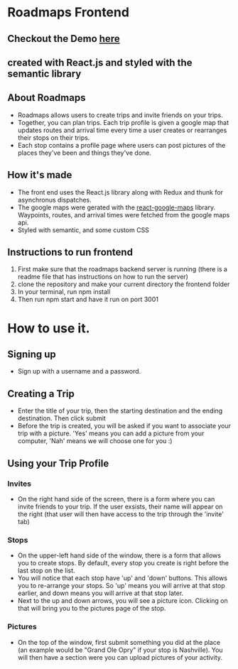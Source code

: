 # Roadmaps Frontend
## Checkout the Demo [here](https://myroadmap.herokuapp.com/login)

## created with React.js and styled with the semantic library


## About Roadmaps

* Roadmaps allows users to create trips and invite friends on your trips.
* Together, you can plan trips. Each trip profile is given a google map that updates routes and arrival time every time a user creates or rearranges their stops on their trips.
* Each stop contains a profile page where users can post pictures of the places they've been and things they've done.

## How it's made 
* The front end uses the React.js library along with Redux and thunk for asynchronus dispatches.
* The google maps were gerated with the [react-google-maps](https://github.com/tomchentw/react-google-maps) library. Waypoints, routes, and arrival times were fetched from the google maps api.
* Styled with semantic, and some custom CSS

## Instructions to run frontend

1. First make sure that the roadmaps backend server is running (there is a readme file that has instructions on how to run the server)
2. clone the repository and make your current directory the frontend folder
3. In your terminal, run npm install
4. Then run npm start and have it run on port 3001

# How to use it.

## Signing up
* Sign up with a username and a password.

## Creating a Trip
* Enter the title of your trip, then the starting destination and the ending destination. Then click submit
* Before the trip is created, you will be asked if you want to associate your trip with a picture. 'Yes' means you can add a picture from your computer, 'Nah' means we will choose one for you :) 

## Using your Trip Profile

### Invites
* On the right hand side of the screen, there is a form where you can invite friends to your trip. If the user exsists, their name will appear on the right (that user will then have access to the trip through the 'invite' tab)

### Stops
* On the upper-left hand side of the window, there is a form that allows you to create stops. By default, every stop you create is right before the last stop on the list.
* You will notice that each stop have 'up' and 'down' buttons. This allows you to re-arrange your stops. So 'up' means you will arrive at that stop earlier, and down means you will arrive at that stop later.
* Next to the up and down arrows, you will see a picture icon. Clicking on that will bring you to the pictures page of the stop.

### Pictures
* On the top of the window, first submit something you did at the place (an example would be "Grand Ole Opry" if your stop is Nashville). You will then have a section were you can upload pictures of your activity.
